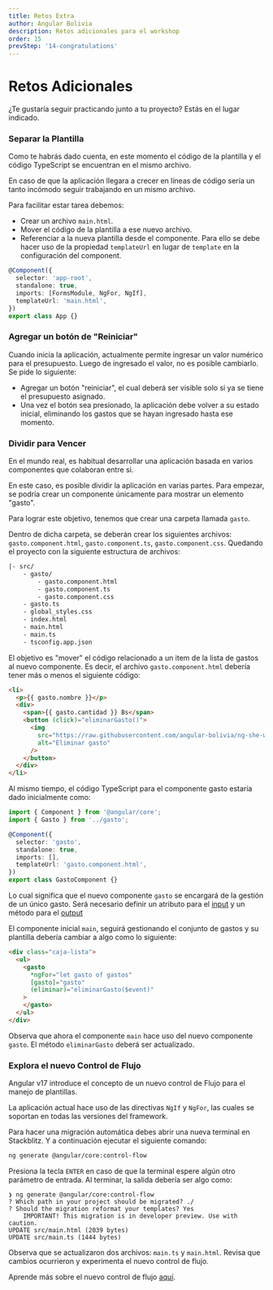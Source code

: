 ```yaml
---
title: Retos Extra
author: Angular Bolivia
description: Retos adicionales para el workshop
order: 15
prevStep: '14-congratulations'
---
```


# Retos Adicionales

¿Te gustaría seguir practicando junto a tu proyecto? Estás en el lugar indicado.

### Separar la Plantilla

Como te habrás dado cuenta, en este momento el código de la plantilla y el código TypeScript se encuentran en el mismo archivo.

En caso de que la aplicación llegara a crecer en líneas de código sería un tanto incómodo seguir trabajando en un mismo archivo.

Para facilitar estar tarea debemos:

- Crear un archivo `main.html`.
- Mover el código de la plantilla a ese nuevo archivo.
- Referenciar a la nueva plantilla desde el componente. Para ello se debe hacer uso de la propiedad `templateUrl` en lugar de `template` en la configuración del component.

```ts
@Component({
  selector: 'app-root',
  standalone: true,
  imports: [FormsModule, NgFor, NgIf],
  templateUrl: 'main.html',
})
export class App {}
```

### Agregar un botón de "Reiniciar"

Cuando inicia la aplicación, actualmente permite ingresar un valor numérico para el presupuesto. Luego de ingresado el valor, no es posible cambiarlo. Se pide lo siguiente:

- Agregar un botón "reiniciar", el cual deberá ser visible solo si ya se tiene el presupuesto asignado.
- Una vez el botón sea presionado, la aplicación debe volver a su estado inicial, eliminando los gastos que se hayan ingresado hasta ese momento.

### Dividir para Vencer

En el mundo real, es habitual desarrollar una aplicación basada en varios componentes que colaboran entre si.

En este caso, es posible dividir la aplicación en varias partes. Para empezar, se podría crear un componente únicamente para mostrar un elemento "gasto".

Para lograr este objetivo, tenemos que crear una carpeta llamada `gasto`.

Dentro de dicha carpeta, se deberán crear los siguientes archivos: `gasto.component.html`, `gasto.component.ts`, `gasto.component.css`. Quedando el proyecto con la siguiente estructura de archivos:

```txt
|- src/
    - gasto/
        - gasto.component.html
        - gasto.component.ts
        - gasto.component.css
    - gasto.ts
    - global_styles.css
    - index.html
    - main.html
    - main.ts
    - tsconfig.app.json
```

El objetivo es "mover" el código relacionado a un item de la lista de gastos al nuevo componente. Es decir, el archivo `gasto.component.html` debería tener más o menos el siguiente código:

```html
<li>
  <p>{{ gasto.nombre }}</p>
  <div>
    <span>{{ gasto.cantidad }} Bs</span>
    <button (click)="eliminarGasto()">
      <img
        src="https://raw.githubusercontent.com/angular-bolivia/ng-she-workshop/develop/src/assets/trash-icon.svg"
        alt="Eliminar gasto"
      />
    </button>
  </div>
</li>
```

Al mismo tiempo, el código TypeScript para el componente gasto estaría dado inicialmente como:

```ts
import { Component } from '@angular/core';
import { Gasto } from '../gasto';

@Component({
  selector: 'gasto',
  standalone: true,
  imports: [],
  templateUrl: 'gasto.component.html',
})
export class GastoComponent {}
```

Lo cual significa que el nuevo componente `gasto` se encargará de la gestión de un único gasto. Será necesario definir un atributo para el [input](https://angular.dev/guide/components/inputs) y un método para el [output](https://angular.dev/guide/components/outputs)

El componente inicial `main`, seguirá gestionando el conjunto de gastos y su plantilla debería cambiar a algo como lo siguiente:

```html
<div class="caja-lista">
  <ul>
    <gasto
      *ngFor="let gasto of gastos"
      [gasto]="gasto"
      (eliminar)="eliminarGasto($event)"
    >
    </gasto>
  </ul>
</div>
```

Observa que ahora el componente `main` hace uso del nuevo componente `gasto`. El método `eliminarGasto` deberá ser actualizado.

### Explora el nuevo Control de Flujo

Angular v17 introduce el concepto de un nuevo control de Flujo para el manejo de plantillas.

La aplicación actual hace uso de las directivas `NgIf` y `NgFor`, las cuales se soportan en todas las versiones del framework.

Para hacer una migración automática debes abrir una nueva terminal en Stackblitz. Y a continuación ejecutar el siguiente comando:

```bash
ng generate @angular/core:control-flow
```

Presiona la tecla `ENTER` en caso de que la terminal espere algún otro parámetro de entrada. Al terminar, la salida debería ser algo como:

```text
❯ ng generate @angular/core:control-flow
? Which path in your project should be migrated? ./
? Should the migration reformat your templates? Yes
    IMPORTANT! This migration is in developer preview. Use with caution.
UPDATE src/main.html (2039 bytes)
UPDATE src/main.ts (1444 bytes)
```

Observa que se actualizaron dos archivos: `main.ts` y `main.html`. Revisa que cambios ocurrieron y experimenta el nuevo control de flujo.

Aprende más sobre el nuevo control de flujo [aquí](https://angular.dev/guide/templates/control-flow).
